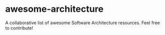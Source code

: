 # awesome-architecture
A collaborative list of awesome Software Architecture resources. Feel free to contribute! 
